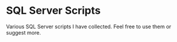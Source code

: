 # SQL Server Scripts
Various SQL Server scripts I have collected. Feel free to use them or suggest more.
